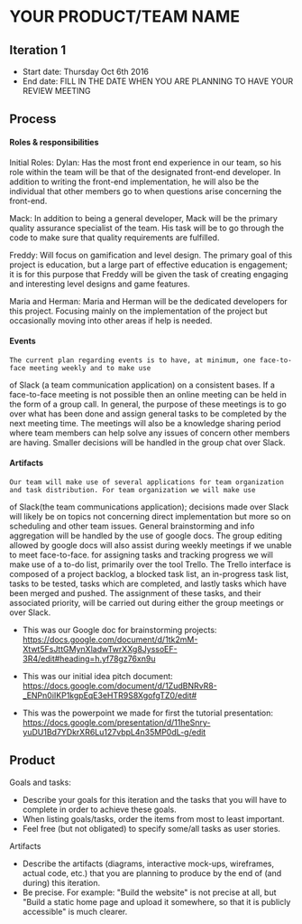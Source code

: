 # YOUR PRODUCT/TEAM NAME

## Iteration 1

 * Start date: Thursday Oct 6th 2016
 * End date: FILL IN THE DATE WHEN YOU ARE PLANNING TO HAVE YOUR REVIEW MEETING

## Process


#### Roles & responsibilities

Initial Roles:
Dylan: Has the most front end experience in our team, so his role within the team
will be that of the designated front-end developer. In addition to writing the
front-end implementation, he will also be the individual that other members go to
when questions arise concerning the front-end.

Mack: In addition to being a general developer, Mack will be the primary quality
assurance specialist of the team. His task will be to go through the code to 
make sure that quality requirements are fulfilled.

Freddy: Will focus on gamification and level design. The primary goal of this 
project is education, but a large part of effective education is engagement; it is for 
this purpose that Freddy will be given the task of creating engaging and 
interesting level designs and game features.

Maria and Herman: Maria and Herman will be the dedicated developers for this 
project. Focusing mainly on the implementation of the project but occasionally 
moving into other areas if help is needed.


#### Events

	The current plan regarding events is to have, at minimum, one face-to-face meeting weekly and to make use
of Slack (a team communication application) on a consistent bases. If a face-to-face meeting is not 
possible then an online meeting can be held in the form of a group call. In general, the purpose of these 
meetings is to go over what has been done and assign general tasks to be completed by the next meeting time. 
The meetings will also be a knowledge sharing period where team members can help solve any issues of concern 
other members are having. Smaller decisions will be handled in the group chat over Slack.
 

#### Artifacts

	Our team will make use of several applications for team organization and task distribution. For team organization we will make use
of Slack(the team communications application); decisions made over Slack will likely be on topics not concerning direct implementation 
but more so on scheduling and other team issues. General brainstorming and info aggregation will be handled by the use of google docs. 
The group editing allowed by google docs will also assist during weekly meetings if we unable to meet face-to-face. for assigning tasks 
and tracking progress we will make use of a to-do list, primarily over the tool Trello. The Trello interface is composed of a project backlog, 
a blocked task list, an in-progress task list, tasks to be tested, tasks which are completed, and lastly tasks which have been merged and pushed.
The assignment of these tasks, and their associated priority, will be carried out during either the group meetings or over Slack.

 - This was our Google doc for brainstorming projects:
 https://docs.google.com/document/d/1tk2mM-Xtwt5FsJttGMynXladwTwrXXg8JyssoEF-3R4/edit#heading=h.yf78gz76xn9u
 
 - This was our initial idea pitch document: 
 https://docs.google.com/document/d/1ZudBNRvR8-_ENPn0iIKP1kgpEqE3eHTR9S8XgofgTZ0/edit#
 
 - This was the powerpoint we made for first the tutorial presentation:
 https://docs.google.com/presentation/d/11heSnry-yuDU1Bd7YDkrXR6Lu127vbpL4n35MP0dL-g/edit
 


## Product

Goals and tasks:

 * Describe your goals for this iteration and the tasks that you will have to complete in order to achieve these goals.
 * When listing goals/tasks, order the items from most to least important.
 * Feel free (but not obligated) to specify some/all tasks as user stories.

Artifacts

 * Describe the artifacts (diagrams, interactive mock-ups, wireframes, actual code, etc.)
   that you are planning to produce by the end of (and during) this iteration.
 * Be precise.
   For example: "Build the website" is not precise at all, but "Build a static home page and upload it somewhere, so that it is publicly accessible" is much clearer.